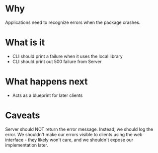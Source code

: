 # Why
Applications need to recognize errors when the package crashes.

# What is it
- CLI should print a failure when it uses the local library
- CLI should print out 500 failure from Server

# What happens next
- Acts as a blueprint for later clients

# Caveats
Server should NOT return the error message. Instead, we should log the error.
We shouldn't make our errors visible to clients using the web interface - they likely won't care, and we shouldn't expose our implementation later.
